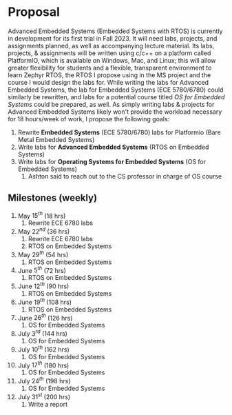 # Proposal

Advanced Embedded Systems (Embedded Systems with RTOS) is currently in development for its first trial in Fall 2023. It will need labs, projects, and assignments planned, as well as accompanying lecture material. Its labs, projects, & assignments will be written using c/c++ on a platform called PlatformIO, which is available on Windows, Mac, and Linux; this will allow greater flexibility for students and a flexible, transparent environment to learn Zephyr RTOS, the RTOS I propose using in the MS project and the course I would design the labs for. While writing the labs for Advanced Embedded Systems, the lab for Embedded Systems (ECE 5780/6780) could similarly be rewritten, and labs for a potential course titled _OS for Embedded Systems_ could be prepared, as well. As simply writing labs & projects for Advanced Embedded Systems likely won't provide the workload necessary for 18 hours/week of work, I propose the following goals:

1. Rewrite **Embedded Systems** (ECE 5780/6780) labs for Platformio (Bare Metal Embedded Systems)
2. Write labs for **Advanced Embedded Systems** (RTOS on Embedded Systems)
3. Write labs for **Operating Systems for Embedded Systems** (OS for Embedded Systems)
   1. Ashton said to reach out to the CS professor in charge of OS course

## Milestones (weekly)

1. May $15^{th}$ (18 hrs)
   1. Rewrite ECE 6780 labs
2. May $22^{nd}$ (36 hrs)
   1. Rewrite ECE 6780 labs
   2. RTOS on Embedded Systems
3. May $29^{th}$ (54 hrs)
   1. RTOS on Embedded Systems
4. June $5^{th}$ (72 hrs)
   1. RTOS on Embedded Systems
5. June $12^{th}$ (90 hrs)
   1. RTOS on Embedded Systems
6. June $19^{th}$ (108 hrs)
   1. RTOS on Embedded Systems
7. June $26^{th}$ (126 hrs)
   1. OS for Embedded Systems
8. July $3^{rd}$  (144 hrs)
    1. OS for Embedded Systems
9. July $10^{th}$ (162 hrs)
    1. OS for Embedded Systems
10. July $17^{th}$ (180 hrs)
    1. OS for Embedded Systems
11. July $24^{th}$ (198 hrs)
    1. OS for Embedded Systems
12. July $31^{st}$ (200 hrs)
    1. Write a report
